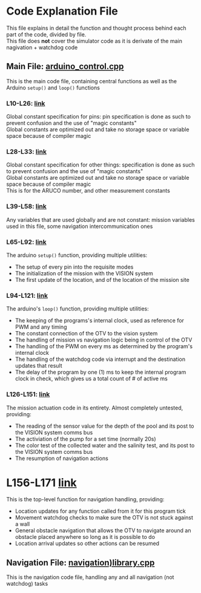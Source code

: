 # Code Explanation File
This file explains in detail the function and thought process behind each part of the code, divided by file.  
This file does **not** cover the simulator code as it is derivate of the main nagivation + watchdog code

## Main File: [arduino_control.cpp](https://github.com/aswisdak/otterworldly_otv_2022/blob/main/arduino_control/arduino_control.ino)
This is the main code file, containing central functions as well as the Arduino `setup()` and `loop()` functions  

### L10-L26: [link](https://github.com/aswisdak/otterworldly_otv_2022/blob/fb40f81672afec5c19dae8134dbc77c88fe8fd98/arduino_control/arduino_control.ino#L10-L26)
Global constant specification for pins: pin specification is done as such to prevent confusion and the use of "magic constants"  
Global constants are optimized out and take no storage space or variable space because of compiler magic

### L28-L33: [link](https://github.com/aswisdak/otterworldly_otv_2022/blob/fb40f81672afec5c19dae8134dbc77c88fe8fd98/arduino_control/arduino_control.ino#L28-L33)
Global constant specification for other things: specification is done as such to prevent confusion and the use of "magic constants"  
Global constants are optimized out and take no storage space or variable space because of compiler magic  
This is for the ARUCO number, and other measurement constants

### L39-L58: [link](https://github.com/aswisdak/otterworldly_otv_2022/blob/fb40f81672afec5c19dae8134dbc77c88fe8fd98/arduino_control/arduino_control.ino#L39-L58)
Any variables that are used globally and are not constant: mission variables used in this file, some navigation intercommunication ones

### L65-L92: [link](https://github.com/aswisdak/otterworldly_otv_2022/blob/fb40f81672afec5c19dae8134dbc77c88fe8fd98/arduino_control/arduino_control.ino#L65-L92)
The arduino `setup()` function, providing multiple utilities:
 - The setup of every pin into the requisite modes
 - The initialization of the mission with the VISION system
 - The first update of the location, and of the location of the mission site

### L94-L121: [link](https://github.com/aswisdak/otterworldly_otv_2022/blob/fb40f81672afec5c19dae8134dbc77c88fe8fd98/arduino_control/arduino_control.ino#L94-L121)
The arduino's `loop()` function, providing multiple utilities:
 - The keeping of the programs's internal clock, used as reference for PWM and any timing
 - The constant connection of the OTV to the vision system
 - The handling of mission vs navigation logic being in control of the OTV
 - The handling of the PWM on every ms as determined by the program's internal clock
 - The handling of the watchdog code via interrupt and the destination updates that result
 - The delay of the program by one (1) ms to keep the internal program clock in check, which gives us a total count of # of active ms

### L126-L151: [link](https://github.com/aswisdak/otterworldly_otv_2022/blob/fb40f81672afec5c19dae8134dbc77c88fe8fd98/arduino_control/arduino_control.ino#L126-L151)
The mission actuation code in its entirety. Almost completely untested, providing:
 - The reading of the sensor value for the depth of the pool and its post to the VISION system comms bus
 - The activiation of the pump for a set time (normally 20s)
 - The color test of the collected water and the salinity test, and its post to the VISION system comms bus
 - The resumption of navigation actions

# L156-L171 [link](https://github.com/aswisdak/otterworldly_otv_2022/blob/fb40f81672afec5c19dae8134dbc77c88fe8fd98/arduino_control/arduino_control.ino#L156-L171)
This is the top-level function for navigation handling, providing:
 - Location updates for any function called from it for this program tick
 - Movement watchdog checks to make sure the OTV is not stuck against a wall
 - General obstacle navigation that allows the OTV to navigate around an obstacle placed anywhere so long as it is possible to do
 - Location arrival updates so other actions can be resumed


## Navigation File: [navigation)library.cpp](https://github.com/aswisdak/otterworldly_otv_2022/blob/main/arduino_control/navigation_library.ino)
This is the navigation code file, handling any and all navigation (not watchdog) tasks
